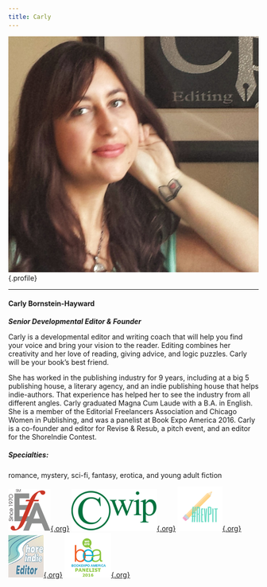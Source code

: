 ```yaml
---
title: Carly
---
```


![Carly Hayward](Book_Light_Editorial_Carly_Hayward.jpg){.profile}

---
#### Carly Bornstein-Hayward

_**Senior Developmental Editor & Founder**_

Carly is a developmental editor and writing coach that will help you find your voice and bring your vision to the reader. Editing combines her creativity and her love of reading, giving advice, and logic puzzles. Carly will be your book’s best friend.

She has worked in the publishing industry for 9 years, including at a big 5 publishing house, a literary agency, and an indie publishing house that helps indie-authors. That experience has helped her to see the industry from all different angles. Carly graduated Magna Cum Laude with a B.A. in English. She is a member of the Editorial Freelancers Association and Chicago Women in Publishing, and was a panelist at Book Expo America 2016. Carly is a co-founder and editor for Revise & Resub, a pitch event, and an editor for the ShoreIndie Contest.

##### Specialties: 

romance, mystery, sci-fi, fantasy, erotica, and young adult fiction

[![EFA](EFA_logo_85.png){.org}](http://www.the-efa.org/?target=_blank)
[![CWIP](CWIPlogo.png){.org}](http://www.cwip.org/members/carlybornstein/profile/?target=_blank)
[![Rev Pit](RevPit_hashtag_logo_small.png){.org}](http://www.reviseresub.com/?target=_blank)
[![Shore Indie](shoreindie_editorbadge.png){.org}](https://shoreindie.blogspot.com/?target=_blank)
[![Book Expo America Panelist](BEA-Logo_panelist.png){.org}](http://www.bookexpoamerica.com/?target=_blank)